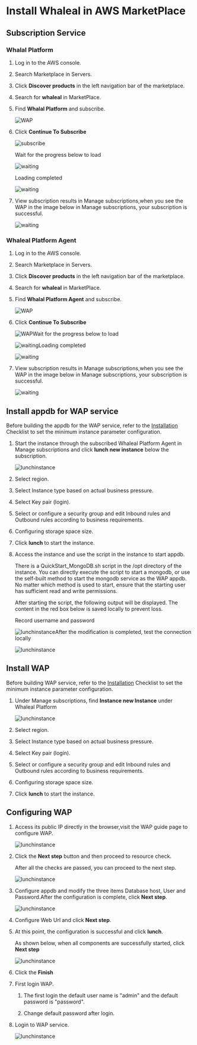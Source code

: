 # Install Whaleal in AWS MarketPlace

## Subscription Service

### Whalal Platform

1. Log in to the AWS console.

2. Search Marketplace in Servers.

3. Click **Discover products** in the left navigation bar of the marketplace.

4. Search for **whaleal** in MarketPlace.

5. Find **Whalal Platform** and subscribe.

     ![WAP](../../../images/whaleal-platform/02-install-whaleal/wap.png)

6. Click  **Continue  To Subscribe**

     ![subscribe](../../../images/whaleal-platform/02-install-whaleal/subscribe.png)

     Wait for the progress below to load

     ![waiting](../../../images/whaleal-platform/02-install-whaleal/waiting.png)

     Loading completed

     ![waiting](../../../images/whaleal-platform/02-install-whaleal/completed.png)

7. View subscription results in Manage subscriptions,when you see the WAP in the image below in Manage subscriptions, your subscription is successful.

     ![waiting](../../../images/whaleal-platform/02-install-whaleal/wap2.png)

### Whaleal Platform Agent

1. Log in to the AWS console.

2. Search Marketplace in Servers.

3. Click **Discover products** in the left navigation bar of the marketplace.

4. Search for **whaleal** in MarketPlace.

5. Find **Whalal Platform Agent** and subscribe.

     ![WAP](../../../images/whaleal-platform/02-install-whaleal/whaleal-platform-agent.png)

6. Click  **Continue  To Subscribe**

     ![WAP](../../../images/whaleal-platform/02-install-whaleal/agent-sbuscribe.png)Wait for the progress below to load

     ![waiting](../../../images/whaleal-platform/02-install-whaleal/agent-waiting.png)Loading completed

     ![waiting](../../../images/whaleal-platform/02-install-whaleal/agent-completed.png)

7. View subscription results in Manage subscriptions,when you see the WAP in the image below in Manage subscriptions, your subscription is successful.

     ![waiting](../../../images/whaleal-platform/02-install-whaleal/agent.png)

## Install appdb for WAP service

Before building the appdb for the WAP service, refer to the [Installation](../02-hardware-and-software-requirements.md) Checklist to set the minimum instance parameter configuration.

1. Start the instance through the subscribed Whaleal Platform Agent in Manage subscriptions and click **lunch new instance** below the subscription.

     ![lunchinstance](../../../images/whaleal-platform/02-install-whaleal/lunch-instance.png)

2. Select region.

3. Select Instance type based on actual business pressure.

4. Select Key pair (login).

5. Select or configure a security group and edit Inbound rules and Outbound rules according to business requirements.

6. Configuring storage space size.

7. Click **lunch** to start the instance.

8. Access the instance and use the script in the instance to start appdb.

     There is a QuickStart_MongoDB.sh script in the /opt directory of the instance. You can directly execute the script to start a   mongodb, or use the self-built method to start the mongodb service as the WAP appdb. No matter which method is used to   start, ensure that the starting user has sufficient read and write permissions.

     After starting the script, the following output will be displayed. The content in the red box below is saved locally to prevent   loss.

     Record username and password

     ![lunchinstance](../../../images/whaleal-platform/02-install-whaleal/appdb.png)After the modification is completed, test the connection locally

     ![lunchinstance](../../../images/whaleal-platform/02-install-whaleal/auth.png)

## Install WAP

Before building  WAP service, refer to the [Installation](../02-hardware-and-software-requirements.md) Checklist to set the minimum instance parameter configuration.

1. Under Manage subscriptions, find **Instance new Instance** under Whaleal Platform

     ![lunchinstance](../../../images/whaleal-platform/02-install-whaleal/waplunch.png)

2. Select region.

3. Select Instance type based on actual business pressure.

4. Select Key pair (login).

5. Select or configure a security group and edit Inbound rules and Outbound rules according to business requirements.

6. Configuring storage space size.

7. Click **lunch** to start the instance.

## Configuring WAP

1. Access its public IP directly in the browser,visit the WAP guide page to configure WAP.

     ![lunchinstance](../../../images/whaleal-platform/02-install-whaleal/yd-page-1.png)

2. Click the **Next step** button and then proceed to resource check.

     After all the checks are passed, you can proceed to the next step.

     ![lunchinstance](../../../images/whaleal-platform/02-install-whaleal/resource-check.png)

3. Configure appdb and modify the three items Database host, User and Password.After the configuration is complete, click **Next step**.

     ![lunchinstance](../../../images/whaleal-platform/02-install-whaleal/yd-page-3.png)

4. Configure Web Url and click **Next step**.

5. At this point, the configuration is successful and click **lunch**.

     As shown below, when all components are successfully started, click **Next step**

     ![lunchinstance](../../../images/whaleal-platform/02-install-whaleal/yd-page-4.png)

6. Click the **Finish**

7. First login WAP.

    1. The first login the default user name is "admin" and the default password is "password".

    2. Change default password after login.

8. Login to WAP service.

     ![lunchinstance](../../../images/whaleal-platform/02-install-whaleal/success.png)
